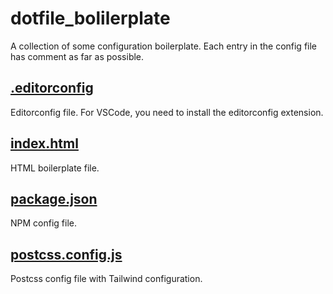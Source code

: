 # dotfile_bolilerplate
A collection of some configuration boilerplate. Each entry in the config file has comment as far as possible.

## [.editorconfig](https://github.com/chho/dotfile_bolilerplate/blob/main/.editorconfig)
Editorconfig file. For VSCode, you need to install the editorconfig extension.

## [index.html](https://github.com/chho/dotfile_bolilerplate/blob/main/index.html)
HTML boilerplate file.

## [package.json](https://github.com/chho/dotfile_bolilerplate/blob/main/package.json)
NPM config file.

## [postcss.config.js](https://github.com/chho/dotfile_bolilerplate/blob/main/postcss.config.js)
Postcss config file with Tailwind configuration.
